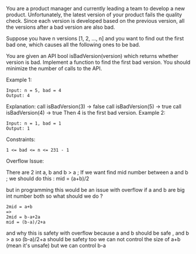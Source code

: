 You are a product manager and currently leading a team to develop a new product. Unfortunately, the latest version of your product fails the quality check. Since each version is developed based on the previous version, all the versions after a bad version are also bad.

Suppose you have n versions [1, 2, ..., n] and you want to find out the first bad one, which causes all the following ones to be bad.

You are given an API bool isBadVersion(version) which returns whether version is bad. Implement a function to find the first bad version. You should minimize the number of calls to the API.



Example 1:
```
Input: n = 5, bad = 4
Output: 4
```
Explanation:
call isBadVersion(3) -> false
call isBadVersion(5) -> true
call isBadVersion(4) -> true
Then 4 is the first bad version.
Example 2:
```
Input: n = 1, bad = 1
Output: 1
```


Constraints:
```
1 <= bad <= n <= 231 - 1
```

Overflow Issue:

There are 2 int a, b and b > a ;
If we want find mid number between a and b ;
we should do this :
mid = (a+b)/2

but in programming this would be an issue with overflow
if a and b are big int number both
so what should we do ?
```
2mid = a+b
=>
2mid = b-a+2a
mid = (b-a)/2+a
```
and why this is safety with overflow
because a and b should be safe ,
and b > a so (b-a)/2+a should be safety too
we can not control the size of a+b (mean it's unsafe)
but we can control b-a




